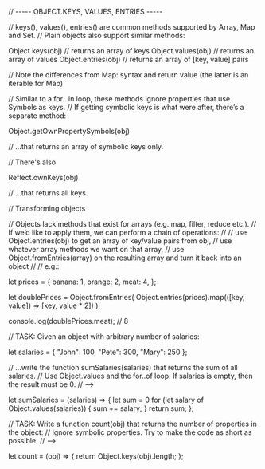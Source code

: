 // ----- OBJECT.KEYS, VALUES, ENTRIES -----

// keys(), values(), entries() are common methods supported by Array, Map and Set.
// Plain objects also support similar methods:

Object.keys(obj)  // returns an array of keys
Object.values(obj)  // returns an array of values
Object.entries(obj)  // returns an array of [key, value] pairs

// Note the differences from Map: syntax and return value (the latter is an iterable for Map)

// Similar to a for...in loop, these methods ignore properties that use Symbols as keys.
// If getting symbolic keys is what were after, there’s a separate method:

Object.getOwnPropertySymbols(obj)

// ...that returns an array of symbolic keys only.

// There's also

Reflect.ownKeys(obj)

// ...that returns all keys.

// Transforming objects

// Objects lack methods that exist for arrays (e.g. map, filter, reduce etc.).
// If we’d like to apply them, we can perform a chain of operations:
//
//  use Object.entries(obj) to get an array of key/value pairs from obj,
//  use whatever array methods we want on that array,
//  use Object.fromEntries(array) on the resulting array and turn it back into an object
//
// e.g.:

let prices = {
    banana: 1,
    orange: 2,
    meat: 4,
};

let doublePrices = Object.fromEntries(
    Object.entries(prices).map(([key, value]) => [key, value * 2])
);

console.log(doublePrices.meat);  // 8

// TASK: Given an object with arbitrary number of salaries:

let salaries = {
    "John": 100,
    "Pete": 300,
    "Mary": 250
};

// ...write the function sumSalaries(salaries) that returns the sum of all salaries.
// Use Object.values and the for..of loop. If salaries is empty, then the result must be 0.
// -->

let sumSalaries = (salaries) => {
    let sum = 0
    for (let salary of Object.values(salaries)) {
        sum += salary;
    }
    return sum;
};

// TASK: Write a function count(obj) that returns the number of properties in the object:
// Ignore symbolic properties. Try to make the code as short as possible.
// -->

let count = (obj) => {
    return Object.keys(obj).length;
};
